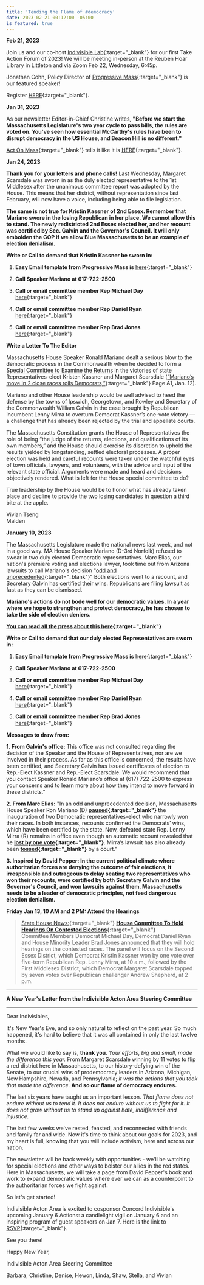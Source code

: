 ```yaml
---
title: 'Tending the Flame of #democracy'
date: 2023-02-21 00:12:00 -05:00
is featured: true
---
```


**Feb 21, 2023**

Join us and our co-host [Indivisible Lab](https://indivisiblelab.org){:target="_blank"} for our first Take Action Forum of 2023!  We will be meeting in-person at the Reuben Hoar Library in Littleton and via Zoom Feb 22, Wednesday, 6:45p. 

Jonathan Cohn, Policy Director of [Progressive Mass](https://www.progressivemass.com){:target="_blank"} is our featured speaker!

Register [HERE](bit.ly/TAFFeb22){:target="_blank"}. 


**Jan 31, 2023**  

As our newsletter Editor-in-Chief Christine writes, **"Before we start the Massachusetts Legislature's two year cycle to pass bills, the rules are voted on.  You've seen how essential McCarthy's rules have been to disrupt democracy in the US House, and Beacon Hill is no different."**

[Act On Mass](https://actonmass.org){:target="_blank"} tells it like it is 
[HERE](https://docs.google.com/document/d/1ZAUPCxH26-wkgMjrbU7LSvfiJhxw3QLYT6spjyphgho/edit?link_id=1&can_id=5b37021dbc0c923fe37b06811eb9fbb5&source=email-hop-into-the-new-year&email_referrer=email_1798877&email_subject=__the-rules-matter__){:target="_blank"}.  

**Jan 24, 2023**

**Thank you for your letters and phone calls!** Last Wednesday, Margaret Scarsdale was sworn in as the duly elected representative to the 1st Middlesex after the unanimous committee report was adopted by the House. This means that her district, without representation since last February, will now have a voice, including being able to file legislation.

**The same is not true for Kristin Kassner of 2nd Essex. Remember that Mariano swore in the losing Republican in her place. We cannot allow this to stand. The newly redistricted 2nd Essex elected her, and her recount was certified by Sec. Galvin and the Governor's Council. It will only embolden the GOP if we allow Blue Massachusetts to be an example of election denialism.**

**Write or Call to demand that Kristin Kassner be sworn in:**

1. **Easy Email template from Progressive Mass is** [here](https://url1005.email.actionnetwork.org/ss/c/P8Elou2Rvc0qoMPEUZrMXcOpy_XqN4R2ZGjoK-5zZnk0CTCdzMxgqSqd7rKusgOE7izkqZQUUfgkn4WAhDlzNDCR1dm-UStY9MvTOETQ5Uppvq3l0huJEnFf2U9iXSG8EK8ocs626aq3GAEsHFPV7VLsowsB7oPQzAZInfwBg-82__fSUFuAZk-YIMtn61HMEhchZGcscvctsj9GqRIfirMAWfPjXmdfxLn8mcjhmnLtUKBiOF3QaQDEzqv0gvm0WuspznCHuuoMxyWILfxyl2BNoxD3it2bt23nS2wTXLI/3t4/sKFrEvnTQ0W1JcTlwM4TAg/h0/8Hha2DC7dL5PKR5s-AslM_HlDFUvgPp9v3UiyIuRUYU){:target="_blank"}

2. **Call Speaker Mariano at 617-722-2500**

3. **Call or email committee member Rep Michael Day** [here](https://url1005.email.actionnetwork.org/ss/c/tTBUZwcBH_2q13Ow12s-jbfYYmdayLnUPGGDfP9fWbDw07UAOti2btln68IrkYR2AF2aqgOuiixJoZldzoi_V33W8s8__7s8LMVuoEmC4zZk3VSON2dcAc2blG6huj-ZP8bqwXpnI00u7PnEvEhNdnDS7zcrZvE6zHIb4GT0d1XIaSz5zAWnYlCSI3C6-P8H0HvIGA4Dzyz9xx4T3GpqkOtUhWFmrvEkmNSLlFmsUowLaHFGnWbZT3RLaCkCybyWGQe3IMOIztdgGrzBxzNNbgrO6GzE3r2L3RBWVwI1X9I2cCM37fCIq7pGUl_eE76W/3t4/sKFrEvnTQ0W1JcTlwM4TAg/h1/SjTeT8T0Jxgxd6hM6Vb0O3IgUmeT3OOOyDU-A3r0r0U){:target="_blank"}

4. **Call or email committee member Rep Daniel Ryan** [here](https://url1005.email.actionnetwork.org/ss/c/tTBUZwcBH_2q13Ow12s-jbfYYmdayLnUPGGDfP9fWbDw07UAOti2btln68IrkYR2x59_03Q74aLnYSHZjugiJ0Nbrd9cKl3k-_wG4ouL_ILIJX5uXnPhnYHX_NLQkhaUv3m52LotcK7Cmb2nvnijb35KDyWj-4CnpUB2bok6EA0m4FDuPBBr4U6mTPZDTWWOE4e-CHfSui4ojR1GPw4G4lISt5AM4wqy97Sr0yj9x4KLzzd60A1BOV8JMKqPMOvxGIBoOmAd_uX3VXGcZ8DSEs5ebTl7jo44VNtYFQF--CqzbEG6mA5PG9pvic2pvO_n/3t4/sKFrEvnTQ0W1JcTlwM4TAg/h2/wOH5efFsf5vggxMH-1UAg1QyKQ23zFnD0S4Sw_dYR_o){:target="_blank"}

5. **Call or email committee member Rep Brad Jones** [here](https://url1005.email.actionnetwork.org/ss/c/tTBUZwcBH_2q13Ow12s-jbfYYmdayLnUPGGDfP9fWbDw07UAOti2btln68IrkYR2WwdwAZolEisTNr6Y2EkOIpvDNdfcX5lhWbWFldPxAqDYGylQaJbutW6A2328Ho-YjbMffPx7CvPWzuJ0ZHKdBtxP03KRQaroIAWSO8_mLCBTBEyeVUvIr9hc-dr8pYNMzH9g-SGB4q2arVl7-CpnOsFo2YrTul_FVfGoX-UrezbjGV_tLKsP-s3T-IhGhr5VS6VWD79kjwxD-e_OMekGY9dsfrb36BgamRW5YMp0hMHhaPBIUr3L_AdMdN5bpdfc/3t4/sKFrEvnTQ0W1JcTlwM4TAg/h3/ubFWIOkmf1csa9FKAERvopAjv8w6ErRVK4Pqx-4Ft68){:target="_blank"}

**Write a Letter To The Editor**

Massachusetts House Speaker Ronald Mariano dealt a serious blow to the democratic process in the Commonwealth when he decided to form a [Special Committee to Examine the Returns](https://www.bostonglobe.com/2023/01/03/metro/mass-house-leaders-say-theyll-delay-swearing-two-democrats-review-legal-issues-raised-by-gop-opponents/?p1=BGSearch_Overlay_Results&p1=Article_Inline_Text_Link) in the victories of state Representatives-elect Kristen Kassner and Margaret Scarsdale ([“Mariano’s move in 2 close races roils Democrats,”](https://www.bostonglobe.com/2023/01/11/metro/no-election-is-safe-amid-rise-election-deniers-house-decision-delay-democrats-swearing-in-touches-nerve-party/?p1=Article_Inline_Text_Link){:target="_blank"} Page A1, Jan. 12). 

Mariano and other House leadership would be well advised to heed the defense by the towns of Ipswich, Georgetown, and Rowley and Secretary of the Commonwealth William Galvin in the case brought by Republican incumbent Lenny Mirra to overturn Democrat Kassner’s one-vote victory — a challenge that has already been rejected by the trial and appellate courts.

The Massachusetts Constitution grants the House of Representatives the role of being “the judge of the returns, elections, and qualifications of its own members,” and the House should exercise its discretion to uphold the results yielded by longstanding, settled electoral processes. A proper election was held and careful recounts were taken under the watchful eyes of town officials, lawyers, and volunteers, with the advice and input of the relevant state official. Arguments were made and heard and decisions objectively rendered. What is left for the House special committee to do?

True leadership by the House would be to honor what has already taken place and decline to provide the two losing candidates in question a third bite at the apple.

Vivian Tseng\
Malden

**January 10, 2023**

The Massachusetts Legislature made the national news last week, and not in a good way. MA House Speaker Mariano (D-3rd Norfolk) refused to swear in two duly elected Democratic representatives. Marc Elias, our nation's premiere voting and elections lawyer, took time out from Arizona lawsuits to call Mariano's decision "[odd and unprecedented](https://url1005.email.actionnetwork.org/ss/c/CMxF4nARlf6wAFa1PSfv0pxLN8zuXd485gHNRhmg2sYw43yClpkMs5eWxZIdyLSbAro56jUnh-Hij8sYdXKncSpTvm5BMGco3SftIxQE2EQTJ9Eq9MDw_IJjwWhVLElDWTQoPg-JwcFJFjcHjo50OMRTude5P9PqBmshZyVjGGjtcEXQT0eacoM3kHGZxMij82wgCcqdNGOM0n7wnrUqKJRFLCKhjr17nDxG0lRjnflLOzGx7LtGpqyQYXq59G64Sc1SqE3VmRpBusW8x35ddMpyZ2pqD2hP9SlXco-HjlYZ5NstTOBZ_9d7S9mZpTD0VRQYYIfL3ZG2RL97ZOxrBxp4cEtu0Dbn8oiJh6H97dCOCZw51wF4Jr3MneMZnGGba2PUTl_pPDBs11vbatZS6Q/3sq/1IGUSOXBRSag293M1MBGpQ/h0/l13FHzawNwhb0UEwhEwYjKIhFNQlQeYm9WTDsw_QCCQ){:target="_blank"}" Both elections went to a recount, and Secretary Galvin has certified their wins. Republicans are filing lawsuit as fast as they can be dismissed.

**Mariano's actions do not bode well for our democratic values. In a year where we hope to strengthen and protect democracy, he has chosen to take the side of election deniers.**

**[You can read all the press about this here](https://url1005.email.actionnetwork.org/ss/c/CMxF4nARlf6wAFa1PSfv0pxLN8zuXd485gHNRhmg2sYw43yClpkMs5eWxZIdyLSbAro56jUnh-Hij8sYdXKncSpTvm5BMGco3SftIxQE2EQTJ9Eq9MDw_IJjwWhVLElDWTQoPg-JwcFJFjcHjo50OGhW7OCf7PlxOwiV0R0EcJ_Xd5c6iSto-_4mlUG_M-xGkMbTyq7kUO8FV_or76HgQcE1BLiX_D-q2677aextiItVvYVcVf0itWbO86d1v6GhU2wL_bMv5m_F564veayLS_sV6VdKdpyWGij1dpCRYHGE6vnhwCan9ccONMNTks9feRijUr3axlOfM5-eVlSWShKsrh62lyCVQoRmalbj9YzcSYO0X40xT5mCICTR4cENK_NEgeQdVpM5uWrZ3lw3EQ/3sq/1IGUSOXBRSag293M1MBGpQ/h1/nq_Q0aHdXu-ZIhArnlk_ksLftwwubgz2XFtPB8BEEFg){:target="_blank"}**

**Write or Call to demand that our duly elected Representatives are sworn in:**

1. **Easy Email template from Progressive Mass is** [here](https://url1005.email.actionnetwork.org/ss/c/P8Elou2Rvc0qoMPEUZrMXcOpy_XqN4R2ZGjoK-5zZnk0CTCdzMxgqSqd7rKusgOE7izkqZQUUfgkn4WAhDlzNDCR1dm-UStY9MvTOETQ5Uppvq3l0huJEnFf2U9iXSG8n_PKKMnvrZZy6T5j-I1e4vM3RcHdNQJ74KSR_Vdu2aXw2BqF3q5rRC28sBr9T_C-ff9VCS--j6xCcx3Pn7qO5YgSqxpqCzUMMd0EdE-9qYpxGHvSOwLpX7wn5TrkpbeA2IDX2cDessze36LgIjeKPZ7-izamUJ_gcIm7H2WAzDLytsjCMf3Ufsphqb9xw7Rp/3sq/1IGUSOXBRSag293M1MBGpQ/h2/CddME7U9wl0jOXFMfmtaHC-NRIJBpukJX_xShQPWHMw){:target="_blank"}

2. **Call Speaker Mariano at 617-722-2500**

3. **Call or email committee member Rep Michael Day** [here](https://url1005.email.actionnetwork.org/ss/c/tTBUZwcBH_2q13Ow12s-jbfYYmdayLnUPGGDfP9fWbDw07UAOti2btln68IrkYR2AF2aqgOuiixJoZldzoi_V-QZ1TO0XKCiZtaGJiSo1WSr9MrM3zkUs87fvS_PayLIPRzNZBC52kHgaJW84j_MYVjkJg-06XGS38PHK_dmcQ9l-yKaD_Xqei6U-hqlQXDfL-OnbcWcNpgOWo1wD4dw6UGFCdCKmWVNkjMmG7XJX-mAJKAnoevJ8-7Tg69IjefqadL7KWsD71Q97LZzDXkPLwfhOVcXJGvPBuUDPPFz8vSD3MASuKKxaLqlBQ_v3dXuaI1J1mbwh1NgAUzUSds4Xw/3sq/1IGUSOXBRSag293M1MBGpQ/h3/CJcbhnJ1XdVo5zyXHNOFeUgeW8McLmRSDiWimCYTSiQ){:target="_blank"}

4. **Call or email committee member Rep Daniel Ryan** [here](https://url1005.email.actionnetwork.org/ss/c/tTBUZwcBH_2q13Ow12s-jbfYYmdayLnUPGGDfP9fWbDw07UAOti2btln68IrkYR2x59_03Q74aLnYSHZjugiJ6ZC4Wj1Sfh6n3MmE3hSRSxRuMFHoo6g0dVeQq-rdb-2YvKOFn2iijkSEdj3i2keJQtJlRp5H7wuE9IV-JDc6ymyJoqcCCTR1hVkhOHuVXkwYhyD4Sps6AhPQOAzzNTvRKV0Paf8yocM3NdyBDJuwdxyONvUnJ3BQBXOcVsMZrsA1OufC9ZfBRhQsnK5SRSLroWPCqODNp1Ffe8NFOLQOGIV8v-wFt7C6gNOXkSDQ64Gm4WCRbx5rGnn1juAIcBbTg/3sq/1IGUSOXBRSag293M1MBGpQ/h4/q9Yy1MWiuVFuPL-aneUP0Gt1VTP2fd4NK76s6xE68NE){:target="_blank"}

5. **Call or email committee member Rep Brad Jones** [here](https://url1005.email.actionnetwork.org/ss/c/tTBUZwcBH_2q13Ow12s-jbfYYmdayLnUPGGDfP9fWbDw07UAOti2btln68IrkYR2WwdwAZolEisTNr6Y2EkOIkpLXEweJIn5_inOb_sTKLml_KVmDUq44UiEhXmb3fa9K3nSNRJ1Zu8HJysRB5HayIMV9V4HESS2LG8ZXuipHk5FUCb1PtKG3ZRyxZN2oydwojT7GYrF9jJxn6pqwxFivfNjtcNK4VVw02InnvzVeYAQzbcx04va0SQfzKTxU_AQgt_2_Jsui4bMm58jaMOSanR-7llFl0piKLX7qdJokwW95aOGRv493wNnhh0lqnsrQR-sMLDN_ruijSZWIXUmpA/3sq/1IGUSOXBRSag293M1MBGpQ/h5/L3LvuOLg3kmVb-GRxQJWrYMq7yUYhUTtP1qXMmw6nf8){:target="_blank"}

**Messages to draw from:**

**1. From Galvin's office:**  This office was not consulted regarding the decision of the Speaker and the House of Representatives, nor are we involved in their process. As far as this office is concerned, the results have been certified, and Secretary Galvin has issued certificates of election to Rep.-Elect Kassner and Rep.-Elect Scarsdale. We would recommend that you contact Speaker Ronald Mariano’s office at (617) 722-2500 to express your concerns and to learn more about how they intend to move forward in these districts."

**2. From Marc Elias:** "In an odd and unprecedented decision, Massachusetts House Speaker Ron Mariano (D) **[paused](https://url1005.email.actionnetwork.org/ss/c/Mqag7sW8TIW-nixyBdulQqB8JL1AHpxIajPmjnOKG-gEVlwj47TsqwAEvZzPvzDnxJz5mLY3TYWvV5PWM-EnF3plmlvzvLx8tPBwEceJzY-0XAWOSsD2iEs1eTuXAz-vkUFPWaOivMFsZniq1Ytvmw3Ji3wjk6SL0HjtdbSO-6VDaKW2JGw6TecMCbTEJ4wHQVCuPw9A9LGLqqoc_ltW9e0fElNgRzx6ZgmWPYnjhWtlogK8lPlFJiia9xtV0KET8bxxbX4TqZxpO9QoyKOH7GjZGoMAsArIgDDph14WvTGRbwXOPd1dYTjE9mWz8Q6f1yc8TGSgbW-fkRk79SqUMlGcH0g0w5SeSYrYBiu3L5nd3iA-ml-E1ScQtrn6jPD93klrWk4KOWuEv1eXO8AK3nobO5JWJYJ9YdPbFgtcPfaPxKgGZkkZe02jXaK9jq0ax6073RhqEhBPtcSzL7t9oGBbe_LR0PLGzsa6iDStLzfCPl4yrXPl_JQlryWF4mh77bVl3uPvskbOjZCqw-aXTHpF5cdrjK1zNCxJd3L_VY1pzeX51VBo2rQCqc612lnbHHOjhRTc2B8gbHrz29hJQXBSsPCFV79-kT84U6l5vt7dgoMfa-Z2T82AB6cMtZgxO3lwXDZTO5jkBJ-zyyXxTs0RjOKJkQSuaAiSh8p-p36-aBZZhmyY7DTGWHLSk0sGpwuT6h8ScWRSgy5OUhcochyqoa1idOuvnYl__xWrFGGJBwm1xLpDY5Qod92lfaARNZ-SG3oqmPWZmMI67cixWB9gsrJtOii1rJN5xjuwdbKvNXcGdXrFRj0opGmke7-t1eZtT4e8CBZ8zVP7s2wpew/3sq/1IGUSOXBRSag293M1MBGpQ/h6/5pg5rKDre7cnqIvWU8uan9KrdaH8qXojDcOJQKmbHOE){:target="_blank"}** the inauguration of two Democratic representatives-elect who narrowly won their races. In both instances, recounts confirmed the Democrats’ wins, which have been certified by the state. Now, defeated state Rep. Lenny Mirra (R) remains in office even though an automatic recount revealed that he **[lost by one vote](https://url1005.email.actionnetwork.org/ss/c/Mqag7sW8TIW-nixyBdulQqB8JL1AHpxIajPmjnOKG-iRt4XLFuhG4LDKbB2yDsm5ZntAbpr1oVe5Kjv_vkghhq6HBiWYQJXnkYvuq8Mj60eqMAEOME41fd-a1MIJQWLLtzngSQQIcqizd9QjM75M0V9pbrNpuh9UCpxSntkODFxEzu8XfTDe6cBMOod87l9in7w63QgJOFI5VPeHeClpbwjwqS3xYBYhG_1TvVzNpwmFAWH-SzNf2vnfO1xxEIPQ6-YSCUzkZMHVJRyX98D768-FgEF78oCMgG_McYzIbJasbCYSWFrz0mh6TKNzlj_RW6_qXLCW2phAewcUWjSEHySnnEhkzgramM8lote5Fhe2iAbDvGtcyhvKD21NeAFMI1A5ZHzWFygxEVMIpR3ZfVP-sTUi0HVdfZP3mcH-6jf2x7Vo-fpURuBDLHZFnccv3xCB0rg0NC0Z6ahvaQvXZC72T5ZlwITAgYS9J3kg2dIQwOzNGmWv4LGzxnOpUq2DsK6cbeZu2T1g3cxkNWJOFBYS_BbSmKVpMhKwHrcrNeGTIezyGR3QvIAYDcsx6fZeKB7eO3EIxqyyRMkkl2uUAJ1nFmw2vp_5fnbhlhdRnJo2NldbC9CtbULY-aGY5SQv4ZgYNhAThJZKjYNbBq9e0KFRZVAJVLAgfgcbNnVrVsfavUH1j1q1Rvg8SL4o8XrO7m81NJVnux35TOlCIamyggcZ90kBGzTitWTFkjWoEr5w8HxuXMHCBk1cmjDzMHcia3QYvD3LtO_yuh4YDCig0Y8_rJf0Xn9-xxwymQ--BhG6nJ2ngA_43k4W8A975xHfU7hCJ2NprdD2weu1I8jKj1UxFZMHEnahv3FmtXzYtFE/3sq/1IGUSOXBRSag293M1MBGpQ/h7/Tmt0NvvINg1OY9dfWKT0bIEka6i8994H9m0BH7zG7b8){:target="_blank"}**. Mirra’s lawsuit has also already been **[tossed](https://url1005.email.actionnetwork.org/ss/c/Mqag7sW8TIW-nixyBdulQqB8JL1AHpxIajPmjnOKG-hWmjFNmO7Ggpj2mti7qIP3ShzERGYlxsSUnG39aRy0TlPx4ZXJp5Wl9n-bKBjut_ucuzynEVBfvTfZhpGUW45yyKPRFUCR_Pi63822GcLOiRoC5Y3f2NRHOJIiYXG0w6uLrf_-8Vs7om1XExs5-jahggPO8raguqmd36gwjNlqLwL-erTIjmx0PWvnt2EBEGxik-SV86N1CgrPMGOtlTXbX-sqAhFwYRhHDHfxkZflp3m2m23bhvtRxk0wUD45lZZp6MtE98ljok62ExNnj80L052nQfiDzXnsLbpr0iANIKfYTpAb_J5BQy7a5kjK-EyDLHLm6p8cLBW9EFYr0bHIASB0MFNenkF8balxKQM0wiaeaGVBK3sawococxd9FB4oB72hO0pYlvhDDsG5AjBEnhFsDakRSuERCrwSWapYe2B1qIQ6KzRGkYiG3u4S7MFrrhUhm9wDlMlapT27U8bwwycI6oWlwDLJgfTNPO-h73ia7OWYI_8wbvXDEnXC7L7j-Fecrk81XfyYFpncGag0KsEyxG6aSAzYorC1btPRySoOmubu4VNsxahdyc_WRaAFQDyJCSBbIJGKbP5yXMzfHRvccQn7ftwxAPTqSE0bjRULbNQ_qCfjgBW7GWZpbzrmyms6GkMeT4rgrjxfe5qq_9O5Ls3L4U00e69JpAwKFnfR696dtVdcCMswyuB-WC_XA0wIbYEpZ4lDM1fEGlvPvuYg-AYoXTAetKXpVyBul5oFRppybf9Phbp0rvav4WWWlBjjYVAwxLa-Jt0ZK1OCA4QKDGBiPQkZjtQKEVlh2JA2F5adBBcaCE7mwwAMVeA/3sq/1IGUSOXBRSag293M1MBGpQ/h8/n7gAQ4P-yLJO2nLFZCJU-cSXDyW7yhykcpyCMHUTHkQ){:target="_blank"}** by a court."

**3. Inspired by David Pepper: In the current political climate where authoritarian forces are denying the outcome of fair elections, it irresponsible and outrageous to delay seating two representatives who won their recounts, were certified by both Secretary Galvin and the Governor's Council, and won lawsuits against them. Massachusetts needs to be a leader of democratic principles, not feed dangerous election denialism.**

**Friday Jan 13, 10 AM and 2 PM: Attend the Hearings**

> [State House News:](https://url1005.email.actionnetwork.org/ss/c/CMxF4nARlf6wAFa1PSfv0pxLN8zuXd485gHNRhmg2sYw43yClpkMs5eWxZIdyLSbAro56jUnh-Hij8sYdXKncSpTvm5BMGco3SftIxQE2EQTJ9Eq9MDw_IJjwWhVLElDWTQoPg-JwcFJFjcHjo50OPssM6f4E7IgwLrmUWIeINLcN72CBAHcrbUblu-zvuY5k7eqQLRSrZFMUkBr56_Gw5xkDu8jgvSK1-wtNWZdnxXb5CRT0yC1KUM4Geldg9M7GrS5umKIPAS-eWBQAjGcsJ-sa_Rw347ONtI_uWFNebE8LzM38Fa62zJSaFgY-FgmztitaZioMj6wokifve9FaNAWKoPg7mzcm6tMIxq_phvExAI2gNbYc0nvqmssYy3bv34RCC5Dj1aW93bqFIuBGw/3sq/1IGUSOXBRSag293M1MBGpQ/h9/NQ3tmFH5A8EMrnDHAEWIUgZpH_w5-rkyc_b7KJ_ZvHE){:target="_blank"} **[House Committee To Hold Hearings On Contested Elections](https://url1005.email.actionnetwork.org/ss/c/CMxF4nARlf6wAFa1PSfv0pxLN8zuXd485gHNRhmg2sYw43yClpkMs5eWxZIdyLSbAro56jUnh-Hij8sYdXKncSpTvm5BMGco3SftIxQE2EQTJ9Eq9MDw_IJjwWhVLElDWTQoPg-JwcFJFjcHjo50OCZdKREyW95NBwQYxgrgxJ1-byC7CEjcV5QmnHtiSKxV-iRzEUTnIK4M0VA2GWkXUT8lOSPVkmZMRGxBuQvWMrMGXBMmygXkmqmx_EkeHsbwIIxncoFWRRU45m7KeVH3KhfnToXVRqAhmDu7HnNrppq30xFtft1ZJC7kZy5pL8pX07Gn4av-Z34fI99Hi1qdGezR3nngN6z072395tnbKlOuX9f4ONtb8c6WIlX41C2tl8lhbKcKviyoizlUtc4jaA/3sq/1IGUSOXBRSag293M1MBGpQ/h10/kZ1_JTfygRuJ8MGskmzcDG-SUJQH3yVPtva_9BbwFwo){:target="_blank"}**\
> Committee Members Democrat Michael Day, Democrat Daniel Ryan and House Minority Leader Brad Jones announced that they will hold hearings on the contested races. The panel will focus on the Second Essex District, which Democrat Kristin Kassner won by one vote over five-term Republican Rep. Lenny Mirra, at 10 a.m., followed by the First Middlesex District, which Democrat Margaret Scarsdale topped by seven votes over Republican challenger Andrew Shepherd, at 2 p.m.

---

**A New Year's Letter from the Indivisible Acton Area Steering Committee**

---

Dear Indivisibles,

It's New Year's Eve, and so only natural to reflect on the past year. So much happened, it's hard to believe that it was all contained in only the last twelve months.

What we would like to say is, **thank you**. *Your efforts, big and small, made the difference this year.* From Margaret Scarsdale winning by 11 votes to flip a red district here in Massachusetts, to our history-defying win of the Senate, to our crucial wins of prodemocracy leaders in Arizona, Michigan, New Hampshire, Nevada, and Pennsylvania; *it was the actions that you took that made the difference*. **And so our flame of democracy endures.**

The last six years have taught us an important lesson. *That flame does not endure without us to tend it. It does not endure without us to fight for it. It does not grow without us to stand up against hate, indifference and injustice.*

The last few weeks we've rested, feasted, and reconnected with friends and family far and wide.  Now it's time to think about our goals for 2023, and my heart is full, knowing that you will include activism, here and across our nation.

The newsletter will be back weekly with opportunities - we'll be watching for special elections and other ways to bolster our allies in the red states.  Here in Massachusetts, we will take a page from David Pepper's book and work to expand democratic values where ever we can as a counterpoint to the authoritarian forces we fight against.

So let's get started!

Indivisible Acton Area is excited to cosponsor Concord Indivisible's upcoming January 6 Actions:  a candlelight vigil on January 6 and an inspiring program of guest speakers on Jan 7.  Here is the link to [RSVP](https://www.mobilize.us/jan6hearings/event/546047/?link_id=2&can_id=5b37021dbc0c923fe37b06811eb9fbb5&source=email-tell-gov-elect-healey-to-protect-mature-trees&email_referrer=email_1776384&email_subject=_grow-our-strength-by-tending-the-flame-of-democracy_){:target="_blank"}.

See you there!

Happy New Year,

Indivisible Acton Area Steering Committee

Barbara, Christine, Denise, Hewon, Linda, Shaw, Stella, and Vivian